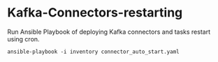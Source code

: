 # Kafka-Connectors-restarting

Run Ansible Playbook of deploying Kafka connectors and tasks restart using cron.

```ansible-playbook -i inventory connector_auto_start.yaml```
